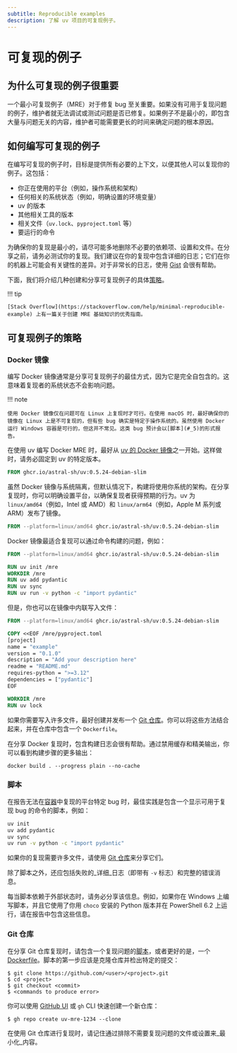 ```yaml
---
subtitle: Reproducible examples
description: 了解 uv 项目的可复现例子。
---
```


# 可复现的例子

## 为什么可复现的例子很重要

一个最小可复现例子（MRE）对于修复 bug 至关重要。如果没有可用于复现问题的例子，维护者就无法调试或测试问题是否已修复。如果例子不是最小的，即包含大量与问题无关的内容，维护者可能需要更长的时间来确定问题的根本原因。

## 如何编写可复现的例子

在编写可复现的例子时，目标是提供所有必要的上下文，以便其他人可以复现你的例子。这包括：

- 你正在使用的平台（例如，操作系统和架构）
- 任何相关的系统状态（例如，明确设置的环境变量）
- uv 的版本
- 其他相关工具的版本
- 相关文件（`uv.lock`、`pyproject.toml` 等）
- 要运行的命令

为确保你的复现是最小的，请尽可能多地删除不必要的依赖项、设置和文件。在分享之前，请务必测试你的复现。我们建议在你的复现中包含详细的日志；它们在你的机器上可能会有关键性的差异。对于非常长的日志，使用 [Gist](https://gist.github.com) 会很有帮助。

下面，我们将介绍几种创建和分享可复现例子的具体[策略](#_4)。

!!! tip

    [Stack Overflow](https://stackoverflow.com/help/minimal-reproducible-example) 上有一篇关于创建 MRE 基础知识的优秀指南。

## 可复现例子的策略

### Docker 镜像

编写 Docker 镜像通常是分享可复现例子的最佳方式，因为它是完全自包含的。这意味着复现者的系统状态不会影响问题。

!!! note

    使用 Docker 镜像仅在问题可在 Linux 上复现时才可行。在使用 macOS 时，最好确保你的镜像在 Linux 上是不可复现的，但有些 bug 确实是特定于操作系统的。虽然使用 Docker 运行 Windows 容器是可行的，但这并不常见。这类 bug 预计会以[脚本](#_5)的形式报告。

在使用 uv 编写 Docker MRE 时，最好从 [uv 的 Docker 镜像](../../guides/integration/docker.md#_2)之一开始。这样做时，请务必固定到 uv 的特定版本。

```Dockerfile
FROM ghcr.io/astral-sh/uv:0.5.24-debian-slim
```

虽然 Docker 镜像与系统隔离，但默认情况下，构建将使用你系统的架构。在分享复现时，你可以明确设置平台，以确保复现者获得预期的行为。uv 为 `linux/amd64`（例如，Intel 或 AMD）和 `linux/arm64`（例如，Apple M 系列或 ARM）发布了镜像。

```Dockerfile
FROM --platform=linux/amd64 ghcr.io/astral-sh/uv:0.5.24-debian-slim
```

Docker 镜像最适合复现可以通过命令构建的问题，例如：

```Dockerfile
FROM --platform=linux/amd64 ghcr.io/astral-sh/uv:0.5.24-debian-slim

RUN uv init /mre
WORKDIR /mre
RUN uv add pydantic
RUN uv sync
RUN uv run -v python -c "import pydantic"
```

但是，你也可以在镜像中内联写入文件：

```Dockerfile
FROM --platform=linux/amd64 ghcr.io/astral-sh/uv:0.5.24-debian-slim

COPY <<EOF /mre/pyproject.toml
[project]
name = "example"
version = "0.1.0"
description = "Add your description here"
readme = "README.md"
requires-python = ">=3.12"
dependencies = ["pydantic"]
EOF

WORKDIR /mre
RUN uv lock
```

如果你需要写入许多文件，最好创建并发布一个 [Git 仓库](#git)。你可以将这些方法结合起来，并在仓库中包含一个 `Dockerfile`。

在分享 Docker 复现时，包含构建日志会很有帮助。通过禁用缓存和精美输出，你可以看到构建步骤的更多输出：

```console
docker build . --progress plain --no-cache
```

### 脚本

在报告无法在[容器](#docker)中复现的平台特定 bug 时，最佳实践是包含一个显示可用于复现 bug 的命令的脚本，例如：

```bash
uv init
uv add pydantic
uv sync
uv run -v python -c "import pydantic"
```

如果你的复现需要许多文件，请使用 [Git 仓库](#git)来分享它们。

除了脚本之外，还应包括失败的_详细_日志（即带有 `-v` 标志）和完整的错误消息。

每当脚本依赖于外部状态时，请务必分享该信息。例如，如果你在 Windows 上编写脚本，并且它使用了你用 `choco` 安装的 Python 版本并在 PowerShell 6.2 上运行，请在报告中包含这些信息。

### Git 仓库

在分享 Git 仓库复现时，请包含一个复现问题的[脚本](#_5)，或者更好的是，一个 [Dockerfile](#docker)。脚本的第一步应该是克隆仓库并检出特定的提交：

```console
$ git clone https://github.com/<user>/<project>.git
$ cd <project>
$ git checkout <commit>
$ <commands to produce error>
```

你可以使用 [GitHub UI](https://github.com/new) 或 `gh` CLI 快速创建一个新仓库：

```console
$ gh repo create uv-mre-1234 --clone
```

在使用 Git 仓库进行复现时，请记住通过排除不需要复现问题的文件或设置来_最小化_内容。
